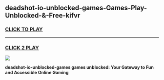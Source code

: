 
## deadshot-io-unblocked-games-Games-Play-Unblocked-&-Free-kifvr
<h3>
<a href="https://premium76.site?title=deadshot-io-unblocked-games&ref=24A">CLICK TO PLAY</a></h3>
<hr>

<h3>
<a href="https://premium76.site?title=deadshot-io-unblocked-games&ref=24A">CLICK 2 PLAY</a>
  
</h3>

<a href="https://premium76.site?title=deadshot-io-unblocked-games&ref=24A"><img src="https://clearcache.store/games.png"></a>


**deadshot-io-unblocked-games games unblocked: Your Gateway to Fun and Accessible Online Gaming**
